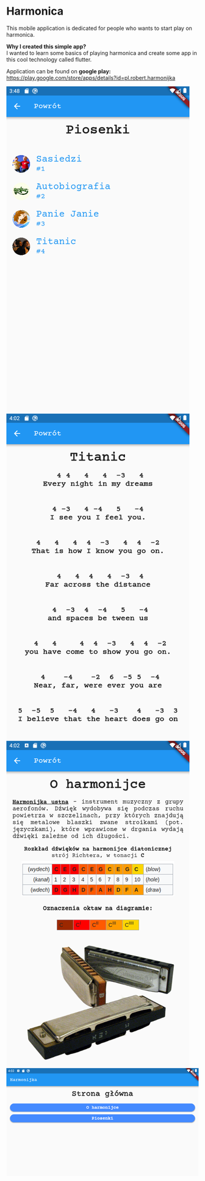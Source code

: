 # Harmonica

This mobile application is dedicated for people who wants to start play on harmonica.

<b>Why I created this simple app?</b><br>
I wanted to learn some basics of playing harmonica and create some app in this cool
technology called flutter.

Application can be found on <b>google play:</b><br>
https://play.google.com/store/apps/details?id=pl.robert.harmonijka
 
![ScreenShot](screens/1.png)
![ScreenShot](screens/2.png)
![ScreenShot](screens/3.png)
![ScreenShot](screens/4.png)